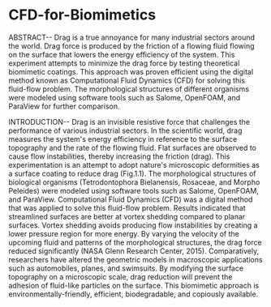 # CFD-for-Biomimetics
ABSTRACT--
Drag is a true annoyance for many industrial sectors around the world. Drag force is produced by the friction of a flowing fluid flowing on the surface that lowers the energy efficiency of the system. This experiment attempts to minimize the drag force by testing theoretical biomimetic coatings. This approach was proven efficient using the digital method known as Computational Fluid Dynamics (CFD) for solving this fluid-flow problem. The morphological structures of different organisms were modeled using software tools such as Salome, OpenFOAM, and ParaView for further comparison.


INTRODUCTION--
Drag is an invisible resistive force that challenges the performance of various industrial sectors. In the scientific world, drag measures the system's energy efficiency in reference to the surface topography and the rate of the flowing fluid. Flat surfaces are observed to cause flow instabilities, thereby increasing the friction (drag). This experimentation is an attempt to adopt nature's microscopic deformities as a surface coating to reduce drag (Fig.1.1). The morphological structures of biological organisms (Tetrodontophora Bielanensis, Rosaceae, and Morpho Peleides) were modeled using software tools such as Salome, OpenFOAM, and ParaView. Computational Fluid Dynamics (CFD) was a digital method that was applied to solve this fluid-flow problem. Results indicated that streamlined surfaces are better at vortex shedding compared to planar surfaces. Vortex shedding avoids producing flow instabilities by creating a lower pressure region for more energy. By varying the velocity of the upcoming fluid and patterns of the morphological structures, the drag force reduced significantly (NASA Glenn Research Center, 2015). Comparatively, researchers have altered the geometric models in macroscopic applications such as automobiles, planes, and swimsuits. By modifying the surface topography on a microscopic scale, drag reduction will prevent the adhesion of fluid-like particles on the surface. This biomimetic approach is environmentally-friendly, efficient, biodegradable, and copiously available.
